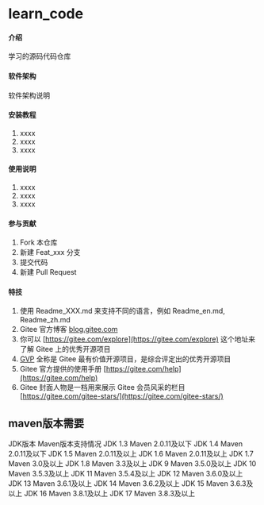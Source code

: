 # learn_code

#### 介绍
学习的源码代码仓库

#### 软件架构
软件架构说明


#### 安装教程

1.  xxxx
2.  xxxx
3.  xxxx

#### 使用说明

1.  xxxx
2.  xxxx
3.  xxxx

#### 参与贡献

1.  Fork 本仓库
2.  新建 Feat_xxx 分支
3.  提交代码
4.  新建 Pull Request


#### 特技

1.  使用 Readme\_XXX.md 来支持不同的语言，例如 Readme\_en.md, Readme\_zh.md
2.  Gitee 官方博客 [blog.gitee.com](https://blog.gitee.com)
3.  你可以 [https://gitee.com/explore](https://gitee.com/explore) 这个地址来了解 Gitee 上的优秀开源项目
4.  [GVP](https://gitee.com/gvp) 全称是 Gitee 最有价值开源项目，是综合评定出的优秀开源项目
5.  Gitee 官方提供的使用手册 [https://gitee.com/help](https://gitee.com/help)
6.  Gitee 封面人物是一档用来展示 Gitee 会员风采的栏目 [https://gitee.com/gitee-stars/](https://gitee.com/gitee-stars/)


## maven版本需要

JDK版本	Maven版本支持情况
JDK 1.3	Maven 2.0.11及以下
JDK 1.4	Maven 2.0.11及以下
JDK 1.5	Maven 2.0.11及以上
JDK 1.6	Maven 2.0.11及以上
JDK 1.7	Maven 3.0及以上
JDK 1.8	Maven 3.3及以上
JDK 9	Maven 3.5.0及以上
JDK 10	Maven 3.5.3及以上
JDK 11	Maven 3.5.4及以上
JDK 12	Maven 3.6.0及以上
JDK 13	Maven 3.6.1及以上
JDK 14	Maven 3.6.2及以上
JDK 15	Maven 3.6.3及以上
JDK 16	Maven 3.8.1及以上
JDK 17	Maven 3.8.3及以上